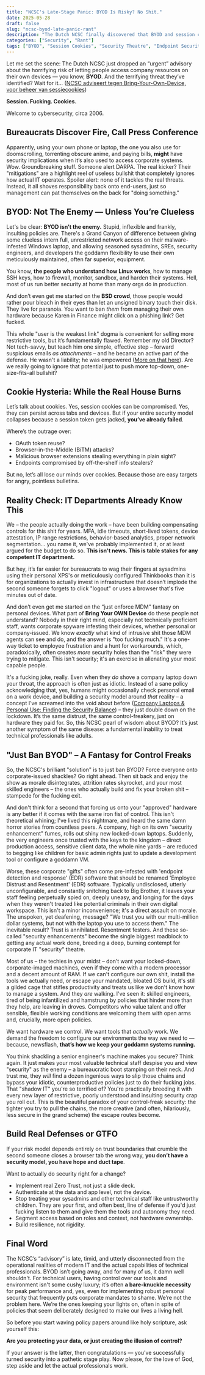 ```yaml
---
title: "NCSC's Late-Stage Panic: BYOD Is Risky? No Shit."
date: 2025-05-28
draft: false
slug: "ncsc-byod-late-panic-rant"
description: "The Dutch NCSC finally discovered that BYOD and session cookies are a risk. Meanwhile, actual IT professionals have been dealing with this for over a decade. Here's a dose of reality, unfiltered."
categories: ["Security", "Rant"]
tags: ["BYOD", "Session Cookies", "Security Theatre", "Endpoint Security", "Policy Failures", "Zero Trust"]
---
```


Let me set the scene: The Dutch NCSC just dropped an “urgent” advisory about the horrifying risk of letting people access company resources on their own devices — you know, **BYOD**. And the terrifying threat they’ve identified? Wait for it...
([NCSC adviseert tegen Bring-Your-Own-Device, voor beheer van sessiecookies](https://www.security.nl/posting/889778/NCSC+adviseert+tegen+Bring-Your-Own-Device%2C+voor+beheer+van+sessiecookies))

**Session. Fucking. Cookies.**

Welcome to cybersecurity, circa 2006.

## Bureaucrats Discover Fire, Call Press Conference

Apparently, using your own phone or laptop, the one you also use for doomscrolling, torrenting obscure anime, and paying bills, **might** have security implications when it’s also used to access corporate systems. Wow. Groundbreaking stuff. Someone alert DARPA.
The real kicker? Their "mitigations" are a highlight reel of useless bullshit that completely ignores how actual IT operates. Spoiler alert: none of it tackles the real threats. Instead, it all shoves responsibility back onto end-users, just so management can pat themselves on the back for "doing something."

## BYOD: Not The Enemy — Unless You’re Clueless

Let's be clear: **BYOD isn’t the enemy.** Stupid, inflexible and frankly, insulting policies are. There's a Grand Canyon of difference between giving some clueless intern full, unrestricted network access on their malware-infested Windows laptop, and allowing seasoned sysadmins, SREs, security engineers, and developers the goddamn flexibility to use their own meticulously maintained, often far superior, equipment.

You know, **the people who understand how Linux works**, how to manage SSH keys, how to firewall, monitor, sandbox, and harden their systems. Hell, most of us run better security at home than many orgs do in production.

And don’t even get me started on the **BSD crowd**, those people would rather pour bleach in their eyes than let an unsigned binary touch their disk. They live for paranoia. You want to ban *them* from managing their own hardware because Karen in Finance might click on a phishing link? Get fucked.

This whole "user is the weakest link" dogma is convenient for selling more restrictive tools, but it’s fundamentally flawed. Remember my old Director? Not tech-savvy, but teach him one simple, effective step – forward suspicious emails *as attachments* – and he became an active part of the defense. He wasn't a liability; he was empowered ([More on that here](https://roethof.net/posts/2025/04/human-factor-liability-or-asset/)). Are we really going to ignore that potential just to push more top-down, one-size-fits-all bullshit?

## Cookie Hysteria: While the Real House Burns

Let’s talk about cookies. Yes, session cookies can be compromised. Yes, they can persist across tabs and devices. But if your entire security model collapses because a session token gets jacked, **you’ve already failed**.

Where’s the outrage over:
- OAuth token reuse?
- Browser-in-the-Middle (BiTM) attacks?
- Malicious browser extensions stealing everything in plain sight?
- Endpoints compromised by off-the-shelf info stealers?

But no, let’s all lose our minds over cookies. Because those are easy targets for angry, pointless bulletins.

## Reality Check: IT Departments Already Know This

We – the people actually doing the work – have been building compensating controls for this shit for years. MFA, idle timeouts, short-lived tokens, device attestation, IP range restrictions, behavior-based analytics, proper network segmentation... you name it, we've probably implemented it, or at least argued for the budget to do so. **This isn't news. This is table stakes for any competent IT department.**

But hey, it’s far easier for bureaucrats to wag their fingers at sysadmins using their personal XPS's or meticulously configured Thinkbooks than it is for organizations to actually invest in infrastructure that doesn’t implode the second someone forgets to click "logout" or uses a browser that's five minutes out of date.

And don’t even get me started on the “just enforce MDM” fantasy on personal devices. What part of **Bring Your OWN Device** do these people not understand? Nobody in their right mind, especially not technically proficient staff, wants corporate spyware infesting their devices, whether personal or company-issued. We know *exactly* what kind of intrusive shit those MDM agents can see and do, and the answer is "too fucking much." It's a one-way ticket to employee frustration and a hunt for workarounds, which, paradoxically, often creates *more* security holes than the "risk" they were trying to mitigate. This isn't security; it's an exercise in alienating your most capable people.

It's a fucking joke, really. Even when they *do* shove a company laptop down your throat, the approach is often just as idiotic. Instead of a sane policy acknowledging that, yes, humans might occasionally check personal email on a work device, and building a security model around *that* reality – a concept I’ve screamed into the void about before ([Company Laptops & Personal Use: Finding the Security Balance](/posts/2025/03/company-laptops-personal-use-security-balance/)) – they just double down on the lockdown. It’s the same distrust, the same control-freakery, just on hardware they paid for. So, this NCSC pearl of wisdom about BYOD? It’s just another symptom of the same disease: a fundamental inability to treat technical professionals like adults.

## "Just Ban BYOD" – A Fantasy for Control Freaks

So, the NCSC's brilliant "solution" is to just ban BYOD? Force everyone onto corporate-issued shackles? Go right ahead. Then sit back and enjoy the show as morale disintegrates, attrition rates skyrocket, and your most skilled engineers – the ones who actually build and fix your broken shit – stampede for the fucking exit.

And don't think for a second that forcing us onto your "approved" hardware is any better if it comes with the same iron fist of control. This isn't theoretical whining; I've lived this nightmare, and heard the same damn horror stories from countless peers. A company, high on its own "security enhancement" fumes, rolls out shiny new locked-down laptops. Suddenly, the very engineers once trusted with the keys to the kingdom – direct production access, sensitive client data, the whole nine yards – are reduced to begging like children for basic admin rights just to update a development tool or configure a goddamn VM.

Worse, these corporate "gifts" often come pre-infested with 'endpoint detection and response' (EDR) software that should be renamed 'Employee Distrust and Resentment' (EDR) software. Typically undisclosed, utterly unconfigurable, and constantly snitching back to Big Brother, it leaves your staff feeling perpetually spied on, deeply uneasy, and longing for the days when they weren't treated like potential criminals in their own digital workspace. This isn't a minor inconvenience; it's a direct assault on morale. The unspoken, yet deafening, message? "We trust you with our multi-million dollar systems, but not with the laptop you use to access them." The inevitable result? Trust is annihilated. Resentment festers. And these so-called "security enhancements" become the single biggest roadblock to getting any actual work done, breeding a deep, burning contempt for corporate IT "security" theatre.

Most of us – the techies in your midst – don’t want your locked-down, corporate-imaged machines, even if they come with a modern processor and a decent amount of RAM. If we can't configure our own shit, install the tools we actually need, or escape your mandated, bloated OS build, it's still a gilded cage that stifles productivity and treats us like we don't know how to manage a system. And they *are* walking. I've seen it: skilled engineers, tired of being infantilized and hamstrung by policies that hinder more than they help, are leaving in droves. Competitors who value talent and offer sensible, flexible working conditions are welcoming them with open arms and, crucially, more open policies.

We want hardware we control. We want tools that *actually* work. We demand the freedom to configure our environments the way we need to — because, newsflash, **that’s how we keep your goddamn systems running.**

You think shackling a senior engineer's machine makes you secure? Think again. It just makes your most valuable technical staff despise you and view "security" as the enemy – a bureaucratic boot stamping on their neck. And trust me, they *will* find a dozen ingenious ways to slip those chains and bypass your idiotic, counterproductive policies just to do their fucking jobs. That "shadow IT" you're so terrified of? You're practically breeding it with every new layer of restrictive, poorly understood and insulting security crap you roll out. This is the beautiful paradox of your control-freak security: the tighter you try to pull the chains, the more creative (and often, hilariously, less secure in the grand scheme) the escape routes become.

## Build Real Defenses or GTFO

If your risk model depends entirely on trust boundaries that crumble the second someone closes a browser tab the wrong way, **you don’t have a security model, you have hope and duct tape**.

Want to actually do security right for a change?

- Implement real Zero Trust, not just a slide deck.
- Authenticate at the data and app level, not the device.
- Stop treating your sysadmins and other technical staff like untrustworthy children. They are your first, and often best, line of defense if you'd just fucking listen to them and give them the tools and autonomy they need.
- Segment access based on roles and context, not hardware ownership.
- Build resilience, not rigidity.

## Final Word

The NCSC’s “advisory” is late, timid, and utterly disconnected from the operational realities of modern IT and the actual capabilities of technical professionals. BYOD isn’t going away, and for many of us, it damn well shouldn't. For technical users, having control over our tools and environment isn't some cushy luxury; it’s often **a bare-knuckle necessity** for peak performance and, yes, even for implementing robust personal security that frequently puts corporate mandates to shame. We’re not the problem here. We’re the ones keeping your lights on, often in spite of policies that seem deliberately designed to make our lives a living hell.

So before you start waving policy papers around like holy scripture, ask yourself this:

**Are you protecting your data, or just creating the illusion of control?**

If your answer is the latter, then congratulations — you’ve successfully turned security into a pathetic stage play. Now please, for the love of God, step aside and let the actual professionals work.

